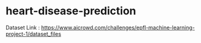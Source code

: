 # heart-disease-prediction


Dataset Link : https://www.aicrowd.com/challenges/epfl-machine-learning-project-1/dataset_files 
